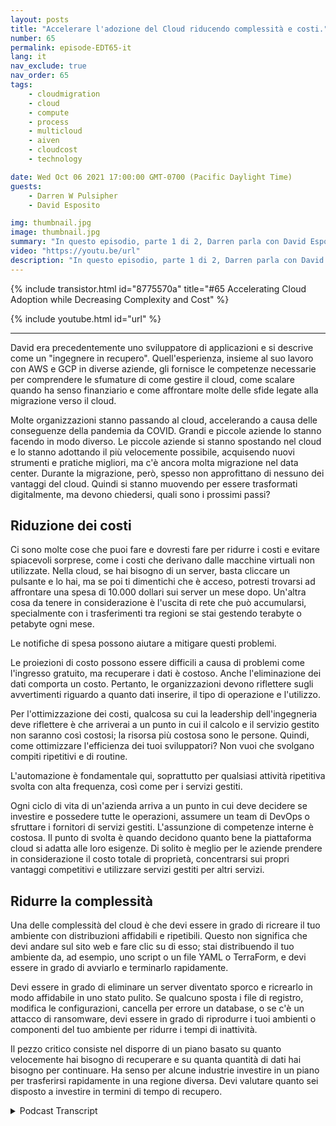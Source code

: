 ```yaml
---
layout: posts
title: "Accelerare l'adozione del Cloud riducendo complessità e costi."
number: 65
permalink: episode-EDT65-it
lang: it
nav_exclude: true
nav_order: 65
tags:
    - cloudmigration
    - cloud
    - compute
    - process
    - multicloud
    - aiven
    - cloudcost
    - technology

date: Wed Oct 06 2021 17:00:00 GMT-0700 (Pacific Daylight Time)
guests:
    - Darren W Pulsipher
    - David Esposito

img: thumbnail.jpg
image: thumbnail.jpg
summary: "In questo episodio, parte 1 di 2, Darren parla con David Esposito, Global Solution Architect di Aiven, riguardo all'accelerazione dell'adozione del cloud riducendo complessità e costi."
video: "https://youtu.be/url"
description: "In questo episodio, parte 1 di 2, Darren parla con David Esposito, Global Solution Architect di Aiven, riguardo all'accelerazione dell'adozione del cloud riducendo complessità e costi."
---
```


<div>
{% include transistor.html id="8775570a" title="#65 Accelerating Cloud Adoption while Decreasing Complexity and Cost" %}

{% include youtube.html id="url" %}
</div>

---

David era precedentemente uno sviluppatore di applicazioni e si descrive come un "ingegnere in recupero". Quell'esperienza, insieme al suo lavoro con AWS e GCP in diverse aziende, gli fornisce le competenze necessarie per comprendere le sfumature di come gestire il cloud, come scalare quando ha senso finanziario e come affrontare molte delle sfide legate alla migrazione verso il cloud.

Molte organizzazioni stanno passando al cloud, accelerando a causa delle conseguenze della pandemia da COVID. Grandi e piccole aziende lo stanno facendo in modo diverso. Le piccole aziende si stanno spostando nel cloud e lo stanno adottando il più velocemente possibile, acquisendo nuovi strumenti e pratiche migliori, ma c'è ancora molta migrazione nel data center. Durante la migrazione, però, spesso non approfittano di nessuno dei vantaggi del cloud. Quindi si stanno muovendo per essere trasformati digitalmente, ma devono chiedersi, quali sono i prossimi passi?

## Riduzione dei costi

Ci sono molte cose che puoi fare e dovresti fare per ridurre i costi e evitare spiacevoli sorprese, come i costi che derivano dalle macchine virtuali non utilizzate. Nella cloud, se hai bisogno di un server, basta cliccare un pulsante e lo hai, ma se poi ti dimentichi che è acceso, potresti trovarsi ad affrontare una spesa di 10.000 dollari sui server un mese dopo. Un'altra cosa da tenere in considerazione è l'uscita di rete che può accumularsi, specialmente con i trasferimenti tra regioni se stai gestendo terabyte o petabyte ogni mese.

Le notifiche di spesa possono aiutare a mitigare questi problemi.

Le proiezioni di costo possono essere difficili a causa di problemi come l'ingresso gratuito, ma recuperare i dati è costoso. Anche l'eliminazione dei dati comporta un costo. Pertanto, le organizzazioni devono riflettere sugli avvertimenti riguardo a quanto dati inserire, il tipo di operazione e l'utilizzo.

Per l'ottimizzazione dei costi, qualcosa su cui la leadership dell'ingegneria deve riflettere è che arriverai a un punto in cui il calcolo e il servizio gestito non saranno così costosi; la risorsa più costosa sono le persone. Quindi, come ottimizzare l'efficienza dei tuoi sviluppatori? Non vuoi che svolgano compiti ripetitivi e di routine.

L'automazione è fondamentale qui, soprattutto per qualsiasi attività ripetitiva svolta con alta frequenza, così come per i servizi gestiti.

Ogni ciclo di vita di un'azienda arriva a un punto in cui deve decidere se investire e possedere tutte le operazioni, assumere un team di DevOps o sfruttare i fornitori di servizi gestiti. L'assunzione di competenze interne è costosa. Il punto di svolta è quando decidono quanto bene la piattaforma cloud si adatta alle loro esigenze. Di solito è meglio per le aziende prendere in considerazione il costo totale di proprietà, concentrarsi sui propri vantaggi competitivi e utilizzare servizi gestiti per altri servizi.

## Ridurre la complessità

Una delle complessità del cloud è che devi essere in grado di ricreare il tuo ambiente con distribuzioni affidabili e ripetibili. Questo non significa che devi andare sul sito web e fare clic su di esso; stai distribuendo il tuo ambiente da, ad esempio, uno script o un file YAML o TerraForm, e devi essere in grado di avviarlo e terminarlo rapidamente.

Devi essere in grado di eliminare un server diventato sporco e ricrearlo in modo affidabile in uno stato pulito. Se qualcuno sposta i file di registro, modifica le configurazioni, cancella per errore un database, o se c'è un attacco di ransomware, devi essere in grado di riprodurre i tuoi ambienti o componenti del tuo ambiente per ridurre i tempi di inattività.

Il pezzo critico consiste nel disporre di un piano basato su quanto velocemente hai bisogno di recuperare e su quanta quantità di dati hai bisogno per continuare. Ha senso per alcune industrie investire in un piano per trasferirsi rapidamente in una regione diversa. Devi valutare quanto sei disposto a investire in termini di tempo di recupero.



<details>
<summary> Podcast Transcript </summary>

<p></p>

</details>
